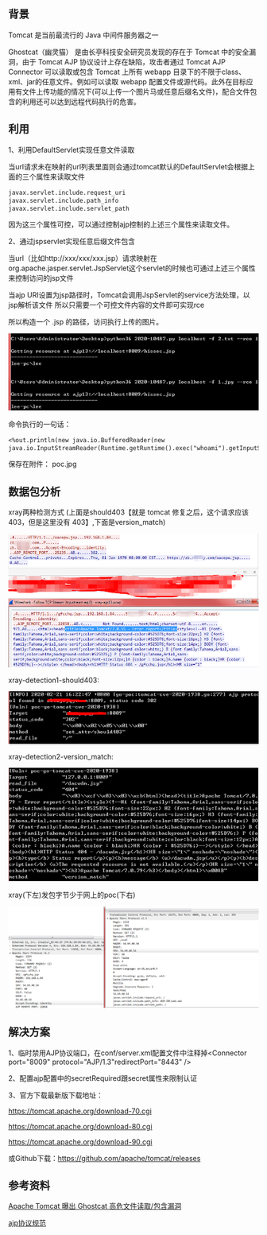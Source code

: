 

## 背景

Tomcat 是当前最流行的 Java 中间件服务器之一

Ghostcat（幽灵猫） 是由长亭科技安全研究员发现的存在于 Tomcat 中的安全漏洞，由于 Tomcat AJP 协议设计上存在缺陷，攻击者通过 Tomcat AJP Connector 可以读取或包含 Tomcat 上所有 webapp 目录下的不限于class、xml、jar的任意文件。例如可以读取 webapp 配置文件或源代码。此外在目标应用有文件上传功能的情况下(可以上传一个图片马或任意后缀名文件)，配合文件包含的利用还可以达到远程代码执行的危害。

## 利用

1、利用DefaultServlet实现任意文件读取

当url请求未在映射的url列表里面则会通过tomcat默认的DefaultServlet会根据上面的三个属性来读取文件

	javax.servlet.include.request_uri
	javax.servlet.include.path_info
	javax.servlet.include.servlet_path


因为这三个属性可控，可以通过控制ajp控制的上述三个属性来读取文件。

2、通过jspservlet实现任意后缀文件包含

当url（比如http://xxx/xxx/xxx.jsp）请求映射在org.apache.jasper.servlet.JspServlet这个servlet的时候也可通过上述三个属性来控制访问的jsp文件

当ajp URI设置为jsp路径时，Tomcat会调用JspServlet的service方法处理，以jsp解析该文件 所以只需要一个可控文件内容的文件即可实现rce

所以构造一个 .jsp 的路径，访问执行上传的图片。

![](3.jpg)

命令执行的一句话：

	<%out.println(new java.io.BufferedReader(new java.io.InputStreamReader(Runtime.getRuntime().exec("whoami").getInputStream())).readLine());%>

保存在附件： poc.jpg

## 数据包分析

xray两种检测方式 (上面是should403【就是 tomcat 修复之后，这个请求应该 403，但是这里没有 403】,下面是version_match)

![](1.jpg)

xray-detection1-should403:

![](4.jpg)

xray-detection2-version_match:

![](5.jpg)

xray(下左)发包字节少于网上的poc(下右)

![](2.jpg)

## 解决方案


1、临时禁用AJP协议端口，在conf/server.xml配置文件中注释掉<Connector port="8009" protocol="AJP/1.3"redirectPort="8443" />

2、配置ajp配置中的secretRequired跟secret属性来限制认证

3、官方下载最新版下载地址：

https://tomcat.apache.org/download-70.cgi

https://tomcat.apache.org/download-80.cgi

https://tomcat.apache.org/download-90.cgi

或Github下载：https://github.com/apache/tomcat/releases

## 参考资料

[Apache Tomcat 曝出 Ghostcat 高危文件读取/包含漏洞](https://mp.weixin.qq.com/s/D1hiKJpah3NhEBLwtTodsg)

[ajp协议规范](https://tomcat.apache.org/connectors-doc/ajp/ajpv13a.html)

